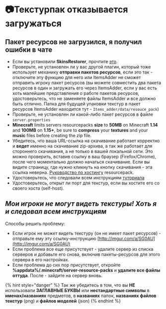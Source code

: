 # 📷Текстурпак отказывается загружаться

## Пакет ресурсов не загрузился, я получил ошибки в чате <a id="resourcepack-not-loading-i-get-an-error-in-chat"></a>

* Если вы установили **SkinsRestorer**, прочтите [это](../compatibility-with-other-plugins/compatible/skinsrestorer.md).
* Проверьте, не установлен ли у вас другой плагин, который тоже использует механику **отправки пакетов ресурсов**, если это так - отключите эту функцию для него или ItemsAdder не сможет отправить игроку пакет ресурсов \(вы можете совместить два пакета ресурсов в один и загружать его через ItemsAdder, если у вас есть хоть малейшие представления о работе пакетов ресурсов, удостоверьтесь, что не заменяете файлы ItemsAdder и все должно быть отлично. Папка для будущей упаковки текстур в пакет ресурсов ItemsAdder находится тут - `Items_adder/data/resouce_pack`\)
* Проверьте, не установлен ли какой-либо пакет ресурсов в файле `server.properties`
* **Minecraft** limits servers resourcepacks **size** to **50MB** on Minecraft **1.14** and **100MB** on **1.15+**, be sure to **compress** your **textures** and your **music** files before creating the zip file.
* Убедитесь, что ваша URL-ссылка на скачивание работает корректно и **ведет** именно на скачивание zip-архива, а так же работает для стороннего скачивания, а не только в вашей локальной сети. Это можно проверить, вставив ссылку в ваш браузер \(Firefox/Chrome\), после чего моментально должно начаться скачивание. Если вы видите страницу, где нужно кликнуть на кнопку скачивания - эта ссылка неверна. [Руководство по хостингу](../plugin-usage/resourcepack-hosting/) resourcepack.
* Удостоверьтесь, что следовали всем инструкциям [туториала ](../plugin-usage/resourcepack-hosting/)
* Удостоверьтесь, открыт ли порт для текстур, если вы хостите его со своего хоста \(self-host\).

## _Мои игроки не могут видеть текстуры! Хоть я и следовал всем инструкциям_ <a id="my-players-cant-see-textures-but-ive-followed-the-whole-tutorial"></a>

Способы решить проблему:

* Если игрок не может видеть текстуру \(он не имеет пакет ресурсов\) - отправьте ему эту ссылку-инструкцию [http://imgur.com/a/SG0AU](http://imgur.com/a/SG0AU)​
* Если проблема все еще присутствует - удалите сервер из списка серверов и добавьте его снова, включив пакеты-ресурсов для этого сервера в его настройках.
* Если проблема до сих пор присутствует, откройте **%appdata%/.minecraft/server-resource-packs** и **удалите все файлы оттуда**. После - зайдите на сервер вновь.

{% hint style="danger" %}
Так же убедитесь в том, что вы **НЕ** использовали **ЗАГЛАВНЫЕ БУКВЫ** или **нестандартные символы** в **именах/названиях** предметов, в **названиях** папок, **названиях файлов текстур** \(png\) и **файлов моделей** \(json\)
{% endhint %}
